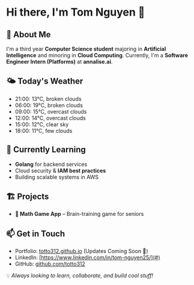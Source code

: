 # Hi there, I'm Tom Nguyen 👋  

## 🚀 About Me  
I'm a third year **Computer Science student** majoring in **Artificial Intelligence** and minoring in **Cloud Computing**. Currently, I'm a **Software Engineer Intern (Platforms)** at **annalise.ai**.

## 🌤️ Today's Weather
<!-- WEATHER:START -->
- 21:00: 13°C, broken clouds
- 06:00: 19°C, broken clouds
- 09:00: 15°C, overcast clouds
- 12:00: 14°C, overcast clouds
- 15:00: 12°C, clear sky
- 18:00: 11°C, few clouds

<!-- WEATHER:END -->

## 🌱 Currently Learning  
- **Golang** for backend services  
- Cloud security & **IAM best practices**  
- Building scalable systems in AWS  

## 🏗️ Projects  
- **🧮 Math Game App** – Brain-training game for seniors

## 📫 Get in Touch  
- Portfolio: [totto312.github.io](#) (Updates Coming Soon 🚧)  
- LinkedIn: [https://www.linkedin.com/in/tom-nguyen25/](#)  
- GitHub: [github.com/totto312](#)  

💡 *Always looking to learn, collaborate, and build cool stuff!*  
